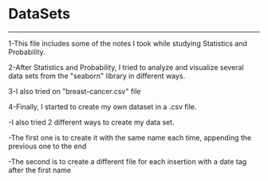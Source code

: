 # DataSets
----------
1-This file includes some of the notes I took while studying Statistics and Probability.

2-After Statistics and Probability, I tried to analyze and visualize several data sets from the "seaborn" library in different ways.

3-I also tried on "breast-cancer.csv" file

4-Finally, I started to create my own dataset in a .csv file.

  -I also tried 2 different ways to create my data set.
  
  -The first one is to create it with the same name each time, appending the previous one to the end
  
  -The second is to create a different file for each insertion with a date tag after the first name
  
